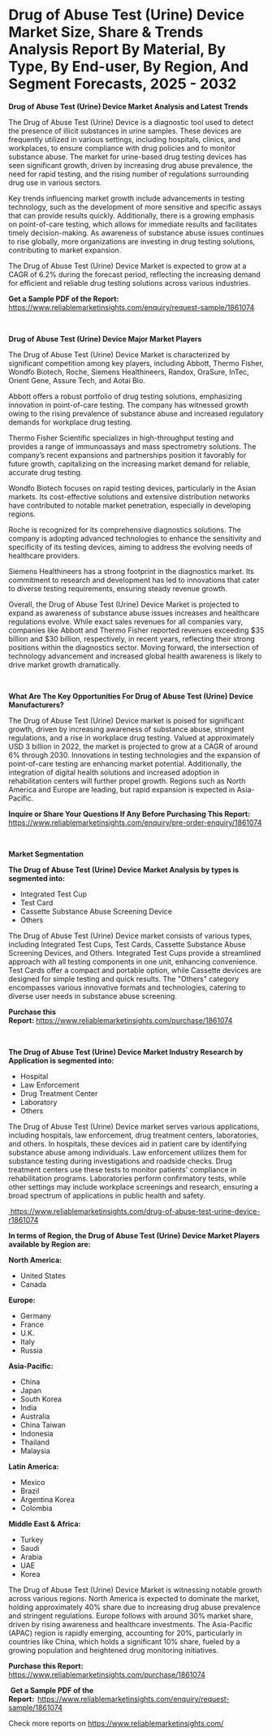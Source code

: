 <p><h1>Drug of Abuse Test (Urine) Device Market Size, Share & Trends Analysis Report By Material, By Type, By End-user, By Region, And Segment Forecasts, 2025 - 2032</h1></p><p><strong>Drug of Abuse Test (Urine) Device Market Analysis and Latest Trends</strong></p>
<p><p>The Drug of Abuse Test (Urine) Device is a diagnostic tool used to detect the presence of illicit substances in urine samples. These devices are frequently utilized in various settings, including hospitals, clinics, and workplaces, to ensure compliance with drug policies and to monitor substance abuse. The market for urine-based drug testing devices has seen significant growth, driven by increasing drug abuse prevalence, the need for rapid testing, and the rising number of regulations surrounding drug use in various sectors.</p><p>Key trends influencing market growth include advancements in testing technology, such as the development of more sensitive and specific assays that can provide results quickly. Additionally, there is a growing emphasis on point-of-care testing, which allows for immediate results and facilitates timely decision-making. As awareness of substance abuse issues continues to rise globally, more organizations are investing in drug testing solutions, contributing to market expansion.</p><p>The Drug of Abuse Test (Urine) Device Market is expected to grow at a CAGR of 6.2% during the forecast period, reflecting the increasing demand for efficient and reliable drug testing solutions across various industries.</p></p>
<p><strong>Get a Sample PDF of the Report:&nbsp;</strong> <a href="https://www.reliablemarketinsights.com/enquiry/request-sample/1861074?utm_campaign=3272&utm_medium=2&utm_source=Github&utm_content=ia&utm_term=05032025&utm_id=drug-of-abuse-test-urine-device">https://www.reliablemarketinsights.com/enquiry/request-sample/1861074</a></p>
<p>&nbsp;</p>
<p><strong>Drug of Abuse Test (Urine) Device Major Market Players</strong></p>
<p><p>The Drug of Abuse Test (Urine) Device Market is characterized by significant competition among key players, including Abbott, Thermo Fisher, Wondfo Biotech, Roche, Siemens Healthineers, Randox, OraSure, InTec, Orient Gene, Assure Tech, and Aotai Bio. </p><p>Abbott offers a robust portfolio of drug testing solutions, emphasizing innovation in point-of-care testing. The company has witnessed growth owing to the rising prevalence of substance abuse and increased regulatory demands for workplace drug testing. </p><p>Thermo Fisher Scientific specializes in high-throughput testing and provides a range of immunoassays and mass spectrometry solutions. The company’s recent expansions and partnerships position it favorably for future growth, capitalizing on the increasing market demand for reliable, accurate drug testing.</p><p>Wondfo Biotech focuses on rapid testing devices, particularly in the Asian markets. Its cost-effective solutions and extensive distribution networks have contributed to notable market penetration, especially in developing regions.</p><p>Roche is recognized for its comprehensive diagnostics solutions. The company is adopting advanced technologies to enhance the sensitivity and specificity of its testing devices, aiming to address the evolving needs of healthcare providers.</p><p>Siemens Healthineers has a strong footprint in the diagnostics market. Its commitment to research and development has led to innovations that cater to diverse testing requirements, ensuring steady revenue growth.</p><p>Overall, the Drug of Abuse Test (Urine) Device Market is projected to expand as awareness of substance abuse issues increases and healthcare regulations evolve. While exact sales revenues for all companies vary, companies like Abbott and Thermo Fisher reported revenues exceeding $35 billion and $30 billion, respectively, in recent years, reflecting their strong positions within the diagnostics sector. Moving forward, the intersection of technology advancement and increased global health awareness is likely to drive market growth dramatically.</p></p>
<p>&nbsp;</p>
<p><strong>What Are The Key Opportunities For Drug of Abuse Test (Urine) Device Manufacturers?</strong></p>
<p><p>The Drug of Abuse Test (Urine) Device market is poised for significant growth, driven by increasing awareness of substance abuse, stringent regulations, and a rise in workplace drug testing. Valued at approximately USD 3 billion in 2022, the market is projected to grow at a CAGR of around 6% through 2030. Innovations in testing technologies and the expansion of point-of-care testing are enhancing market potential. Additionally, the integration of digital health solutions and increased adoption in rehabilitation centers will further propel growth. Regions such as North America and Europe are leading, but rapid expansion is expected in Asia-Pacific.</p></p>
<p><strong>Inquire or Share Your Questions If Any Before Purchasing This Report:</strong> <a href="https://www.reliablemarketinsights.com/enquiry/pre-order-enquiry/1861074?utm_campaign=3272&utm_medium=2&utm_source=Github&utm_content=ia&utm_term=05032025&utm_id=drug-of-abuse-test-urine-device">https://www.reliablemarketinsights.com/enquiry/pre-order-enquiry/1861074</a></p>
<p>&nbsp;</p>
<p><strong>Market Segmentation</strong></p>
<p><strong>The Drug of Abuse Test (Urine) Device Market Analysis by types is segmented into:</strong></p>
<p><ul><li>Integrated Test Cup</li><li>Test Card</li><li>Cassette Substance Abuse Screening Device</li><li>Others</li></ul></p>
<p><p>The Drug of Abuse Test (Urine) Device market consists of various types, including Integrated Test Cups, Test Cards, Cassette Substance Abuse Screening Devices, and Others. Integrated Test Cups provide a streamlined approach with all testing components in one unit, enhancing convenience. Test Cards offer a compact and portable option, while Cassette devices are designed for simple testing and quick results. The "Others" category encompasses various innovative formats and technologies, catering to diverse user needs in substance abuse screening.</p></p>
<p><strong>Purchase this Report:&nbsp;</strong><a href="https://www.reliablemarketinsights.com/purchase/1861074?utm_campaign=3272&utm_medium=2&utm_source=Github&utm_content=ia&utm_term=05032025&utm_id=drug-of-abuse-test-urine-device">https://www.reliablemarketinsights.com/purchase/1861074</a></p>
<p>&nbsp;</p>
<p><strong>The Drug of Abuse Test (Urine) Device Market Industry Research by Application is segmented into:</strong></p>
<p><ul><li>Hospital</li><li>Law Enforcement</li><li>Drug Treatment Center</li><li>Laboratory</li><li>Others</li></ul></p>
<p><p>The Drug of Abuse Test (Urine) Device market serves various applications, including hospitals, law enforcement, drug treatment centers, laboratories, and others. In hospitals, these devices aid in patient care by identifying substance abuse among individuals. Law enforcement utilizes them for substance testing during investigations and roadside checks. Drug treatment centers use these tests to monitor patients' compliance in rehabilitation programs. Laboratories perform confirmatory tests, while other settings may include workplace screenings and research, ensuring a broad spectrum of applications in public health and safety.</p></p>
<p><a href="https://www.reliablemarketinsights.com/drug-of-abuse-test-urine-device-r1861074?utm_campaign=3272&utm_medium=2&utm_source=Github&utm_content=ia&utm_term=05032025&utm_id=drug-of-abuse-test-urine-device">&nbsp;https://www.reliablemarketinsights.com/drug-of-abuse-test-urine-device-r1861074</a></p>
<p><strong>In terms of Region, the Drug of Abuse Test (Urine) Device Market Players available by Region are:</strong></p>
<p>
    <p> <strong> North America: </strong>
        <ul>
            <li>United States</li>
            <li>Canada</li>
        </ul>
        </p> 
    <p> <strong> Europe: </strong>
        <ul>
            <li>Germany</li>
            <li>France</li>
            <li>U.K.</li>
            <li>Italy</li>
            <li>Russia</li>
        </ul>
        </p> 
    <p> <strong> Asia-Pacific: </strong>
        <ul>
            <li>China</li>
            <li>Japan</li>
            <li>South Korea</li>
            <li>India</li>
            <li>Australia</li>
            <li>China Taiwan</li>
            <li>Indonesia</li>
            <li>Thailand</li>
            <li>Malaysia</li>
        </ul>
        </p> 
    <p> <strong> Latin America: </strong>
        <ul>
            <li>Mexico</li>
            <li>Brazil</li>
            <li>Argentina Korea</li>
            <li>Colombia</li>
        </ul>
        </p> 
    <p> <strong> Middle East & Africa: </strong>
        <ul>
            <li>Turkey</li>
            <li>Saudi</li>
            <li>Arabia</li>
            <li>UAE</li>
            <li>Korea</li>
        </ul>
    </p>
    </p>
<p><p>The Drug of Abuse Test (Urine) Device Market is witnessing notable growth across various regions. North America is expected to dominate the market, holding approximately 40% share due to increasing drug abuse prevalence and stringent regulations. Europe follows with around 30% market share, driven by rising awareness and healthcare investments. The Asia-Pacific (APAC) region is rapidly emerging, accounting for 20%, particularly in countries like China, which holds a significant 10% share, fueled by a growing population and heightened drug monitoring initiatives.</p></p>
<p><strong>Purchase this Report: </strong><a href="https://www.reliablemarketinsights.com/purchase/1861074?utm_campaign=3272&utm_medium=2&utm_source=Github&utm_content=ia&utm_term=05032025&utm_id=drug-of-abuse-test-urine-device">https://www.reliablemarketinsights.com/purchase/1861074</a></p>
<p>&nbsp;<strong>Get a Sample PDF of the Report:&nbsp;&nbsp;</strong><a href="https://www.reliablemarketinsights.com/enquiry/request-sample/1861074?utm_campaign=3272&utm_medium=2&utm_source=Github&utm_content=ia&utm_term=05032025&utm_id=drug-of-abuse-test-urine-device">https://www.reliablemarketinsights.com/enquiry/request-sample/1861074</a></p>
<p><strong></strong></p>
<p>Check more reports on <a href="https://www.reliablemarketinsights.com/?utm_campaign=3272&utm_medium=2&utm_source=Github&utm_content=ia&utm_term=05032025&utm_id=drug-of-abuse-test-urine-device">https://www.reliablemarketinsights.com/</a></p>